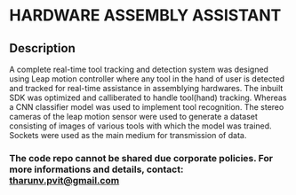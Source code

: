 

# HARDWARE ASSEMBLY ASSISTANT


## Description

A complete real-time tool tracking and detection system was designed using Leap motion controller where any tool in the hand of user is detected and tracked for real-time assistance in assemblying hardwares.
The inbuilt SDK was optimized and calliberated to handle tool(hand) tracking. Whereas a CNN classifier model was used to implement tool recognition. The stereo cameras of the leap motion sensor were used to generate a dataset consisting of images of various tools with which the model was trained. Sockets were used as the main medium for transmission of data.

### The code repo cannot be shared due corporate policies. For more informations and details, contact: tharunv.pvit@gmail.com

